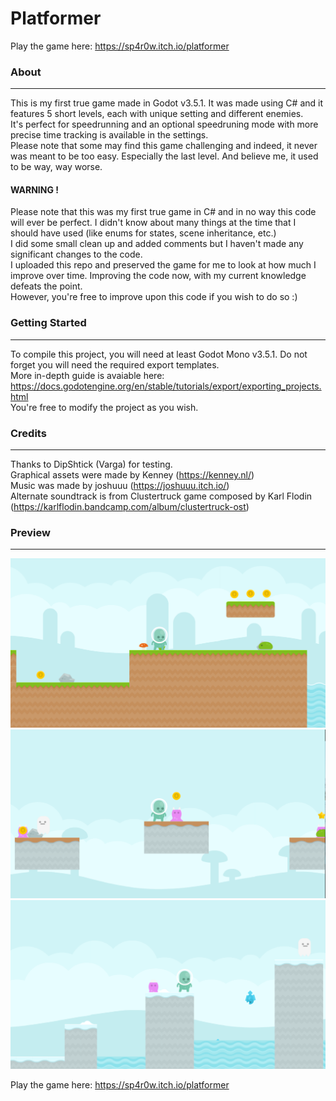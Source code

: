 # Platformer
Play the game here: https://sp4r0w.itch.io/platformer

### About
-------------
This is my first true game made in Godot v3.5.1. It was made using C# and it features 5 short levels, each with unique setting and different enemies. <br> 
It's perfect for speedrunning and an optional speedruning mode with more precise time tracking is available in the settings. <br>
Please note that some may find this game challenging and indeed, it never was meant to be too easy. Especially the last level. And believe me, it used to be way, way worse.

#### WARNING !
Please note that this was my first true game in C# and in no way this code will ever be perfect. I didn't know about many things at the time that I should have used (like enums for states, scene inheritance, etc.) <br>
I did some small clean up and added comments but I haven't made any significant changes to the code. <br>
I uploaded this repo and preserved the game for me to look at how much I improve over time. Improving the code now, with my current knowledge defeats the point. <br>
However, you're free to improve upon this code if you wish to do so :)

### Getting Started
-------------
To compile this project, you will need at least Godot Mono v3.5.1. Do not forget you will need the required export templates. <br> 
More in-depth guide is avaiable here: https://docs.godotengine.org/en/stable/tutorials/export/exporting_projects.html <br>
You're free to modify the project as you wish.

### Credits
-------------
Thanks to DipShtick (Varga) for testing. <br>
Graphical assets were made by Kenney (https://kenney.nl/) <br>
Music was made by joshuuu (https://joshuuu.itch.io/) <br>
Alternate soundtrack is from Clustertruck game composed by Karl Flodin (https://karlflodin.bandcamp.com/album/clustertruck-ost)

### Preview
-------------
![Screenshot 2](images/screen1.png)
![Screenshot 2](images/screen2.png)
![Screenshot 3](images/screen3.png)

Play the game here: https://sp4r0w.itch.io/platformer
